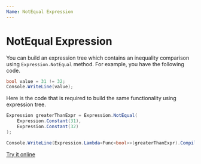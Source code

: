 ```yaml
---
Name: NotEqual Expression
---
```


# NotEqual Expression

You can build an expression tree which contains an inequality comparison using `Expression.NotEqual` method. For example, you have the following code.

```csharp
bool value = 31 != 32;
Console.WriteLine(value);
```

Here is the code that is required to build the same functionality using expression tree. 

```csharp
Expression greaterThanExpr = Expression.NotEqual(
    Expression.Constant(31),
    Expression.Constant(32)
);

Console.WriteLine(Expression.Lambda<Func<bool>>(greaterThanExpr).Compile()());
```

[Try it online](https://dotnetfiddle.net/KvBH3t)